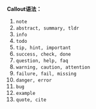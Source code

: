**Callout语法：**
1. `note`
2. `abstract, summary, tldr`
3. `info`
4. `todo`
5. `tip, hint, important`
6. `success, check, done`
7. `question, help, faq`
8. `warning, caution, attention`
9. `failure, fail, missing`
10. `danger, error`
11. `bug`
12. `example`
13. `quote, cite`
